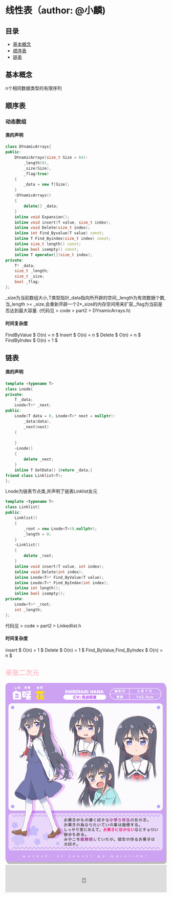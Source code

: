 # 线性表（author: @小麟)
## 目录
* <a href="#1">基本概念</a>
* <a href="#2">顺序表</a>
* <a href="#3">链表</a>
## <a id="1">基本概念</a>
n个相同数据类型的有限序列
## <a id="2">顺序表</a>
### 动态数组
#### 类的声明
```cpp
class DYnamicArrays{
public:
    DYnamicArrays(size_t Size = 64):
        _length(0),
        _size(Size),
        _flag(true)
    {
        _data = new T[Size]; 
    }
    ~DYnamicArrays()
    {
        delete[] _data;
    }
    inline void Expansion();
    inline void insert(T value, size_t index);
    inline void Delete(size_t index);
    inline int Find_Byvalue(T value) const;
    inline T Find_Byindex(size_t index) const;
    inline size_t length() const;
    inline bool isempty() const;
    inline T operator[](size_t index);
private:
    T* _data;
    size_t _length;
    size_t _size;
    bool _flag;
};
```
_size为当前数组大小,T类型指针_data指向所开辟的空间,_length为有效数据个数,当_length >= _size,会重新开辟一个2*_size的内存空间用来扩容,_flag为当前是否达到最大容量.
(代码见 > code > part2 > DYnamicArrays.h)
#### 时间复杂度

FindByValue $ O(n) = n $
Insert $ O(n) = n $
Delete $ O(n) = n $
FindByIndex $ O(n) = 1 $  
## <a id="3">链表</a>
#### 类的声明

```cpp
template <typename T>
class Lnode{
private:
    T _data;
    Lnode<T>* _next;
public:
    Lnode(T data = 0, Lnode<T>* next = nullptr):
        _data(data),
        _next(next)
    {

    }
    ~Lnode()
    {
        delete _next;
    }
    inline T GetData() {return _data;}
friend class Linklist<T>;
};
```
Lnode为链表节点类,并声明了链表Linklist友元
```cpp
template <typename T>
class Linklist{
public:
    Linklist()
    {
        _root = new Lnode<T>(0,nullptr);
        _length = 0;
    }
    ~Linklist()
    {
        delete _root;
    }
    inline void insert(T value, int index);
    inline void Delete(int index);
    inline Lnode<T>* Find_ByValue(T value);
    inline Lnode<T>* Find_ByIndex(int index);
    inline int length();
    inline bool isempty();
private:
    Lnode<T>* _root;
    int _length;
};
```
代码见 > code > part2 > Linkedlist.h
#### 时间复杂度

insert $ O(n) = 1 $
Delete $ O(n) = 1 $
Find_ByValue,Find_ByIndex $ O(n) = n $
## <font color=pink>来张二次元</font>
<img src="./part2.jpg" />
<iframe frameborder="no" border="0" marginwidth="0" marginheight="0" width=100% height=86 src="https://music.163.com/outchain/player?type=2&id=1997650590&auto=0&height=66"></iframe>



